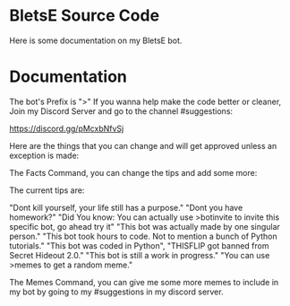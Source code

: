 # BletsE Source Code
Here is some documentation on my BletsE bot.

# Documentation
The bot's Prefix is ">"
If you wanna help make the code better or
cleaner, Join my Discord Server and go to the channel #suggestions:

https://discord.gg/pMcxbNfvSj


Here are the things that you can change and will get approved unless an exception is made:


The Facts Command, you can change the tips and add some more:

The current tips are:

"Dont kill yourself, your life still has a purpose."
"Dont you have homework?"
"Did You know: You can actually use >botinvite to invite this specific bot, go ahead try it"
"This bot was actually made by one singular person."
"This bot took hours to code. Not to mention a bunch of Python tutorials."
"This bot was coded in Python",
"THISFLIP got banned from Secret Hideout 2.0."
"This bot is still a work in progress."
"You can use >memes to get a random meme."


The Memes Command, you can give me some more memes to include in my bot by going to my #suggestions in my discord server.
